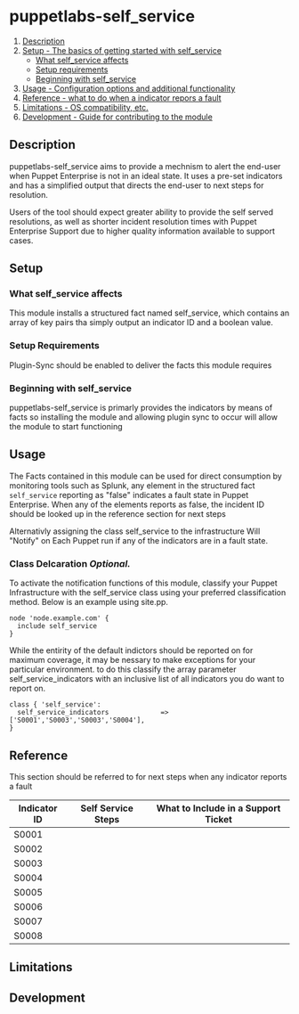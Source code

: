 # puppetlabs-self_service


1. [Description](#description)
1. [Setup - The basics of getting started with self_service](#setup)
    * [What self_service affects](#what-self_service-affects)
    * [Setup requirements](#setup-requirements)
    * [Beginning with self_service](#beginning-with-self_service)
1. [Usage - Configuration options and additional functionality](#usage)
1. [Reference - what to do when a indicator repors a fault](#reference)
1. [Limitations - OS compatibility, etc.](#limitations)
1. [Development - Guide for contributing to the module](#development)

## Description

puppetlabs-self_service aims to provide a mechnism to alert the end-user when Puppet Enterprise is not in an ideal state.
It uses a pre-set indicators and has a simplified output that directs the end-user to next steps for resolution.

Users of the tool should expect greater ability to provide the self served resolutions, as well as shorter incident resolution times with Puppet Enterprise Support due to higher quality information available to support cases.


## Setup

### What self_service affects

This module installs a structured fact named self_service, which contains an array of key pairs tha simply output an indicator ID and a boolean value. 

### Setup Requirements

Plugin-Sync should be enabled to deliver the facts this module requires

### Beginning with self_service

puppetlabs-self_service is primarly provides the indicators by means of facts so installing the module and allowing plugin sync to occur will allow the module to start functioning

## Usage


The Facts contained in this module can be used for direct consumption by monitoring tools such as Splunk, any element in the structured fact `self_service` reporting as "false" indicates a fault state in Puppet Enterprise.
When any of the elements reports as false, the incident ID should be looked up in the reference section for next steps

Alternativly assigning the class self_service to the infrastructure  Will "Notify" on Each Puppet run if any of the indicators are in a fault state.

### Class Delcaration *Optional.*

To activate the notification functions of this module, classify your Puppet Infrastructure  with the self_service class using your preferred classification method. Below is an example using site.pp.

```
node 'node.example.com' {
  include self_service
}
```

While the entirity of the default indictors should be reported on for maximum coverage, it may be nessary to make exceptions for your particular environment.
to do this classify the array parameter self_service_indicators with an inclusive list of all indicators you do want to report on.

```
class { 'self_service':
  self_service_indicators             => ['S0001','S0003','S0003','S0004'],
}
```


## Reference

This section should be referred to for next steps when any indicator reports a fault

| Indicator ID | Self Service Steps | What to Include in a Support Ticket |
|--------------|--------------------|-------------------------------------|
| S0001        |                    |                                     |
| S0002        |                    |                                     |
| S0003        |                    |                                     |
| S0004        |                    |                                     |
| S0005        |                    |                                     |
| S0006        |                    |                                     |
| S0007        |                    |                                     |
| S0008        |                    |                                     |



## Limitations


## Development


